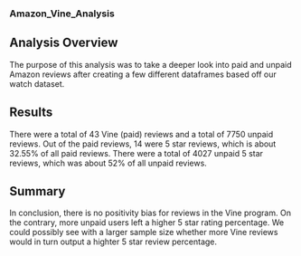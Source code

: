### Amazon_Vine_Analysis

## Analysis Overview
The purpose of this analysis was to take a deeper look into paid and unpaid Amazon reviews after creating a few different dataframes based off our watch dataset.

## Results
There were a total of 43 Vine (paid) reviews and a total of 7750 unpaid reviews. Out of the paid reviews, 14 were 5 star reviews, which is about 32.55% of all paid reviews. There were a total of 4027 unpaid 5 star reviews, which was about 52% of all unpaid reviews. 
## Summary
In conclusion, there is no positivity bias for reviews in the Vine program. On the contrary, more unpaid users left a higher 5 star rating percentage. We could possibly see with a larger sample size whether more Vine reviews would in turn output a highter 5 star review percentage. 
